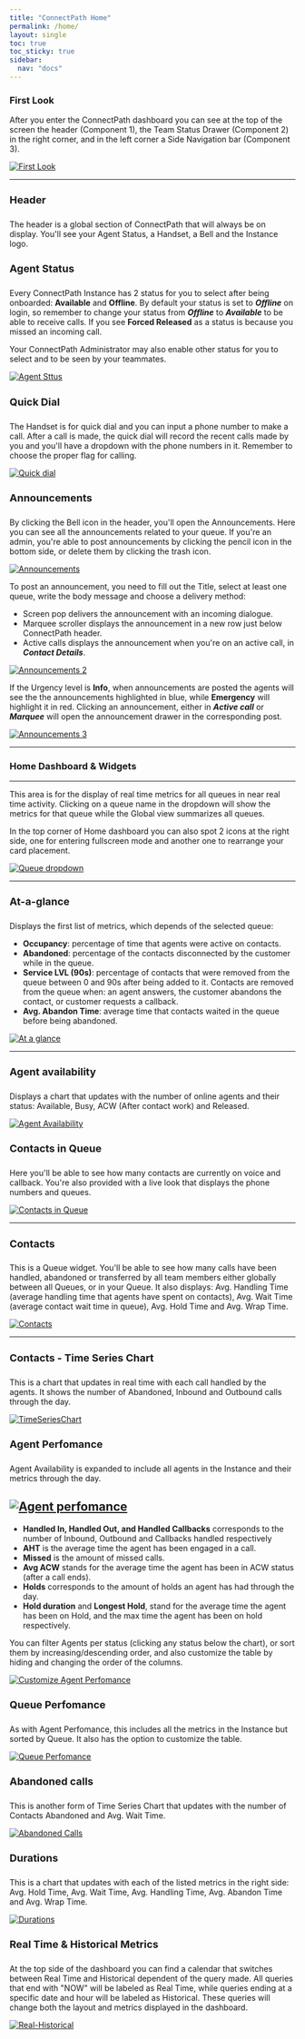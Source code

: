 ```yaml
---
title: "ConnectPath Home"
permalink: /home/
layout: single
toc: true
toc_sticky: true
sidebar: 
  nav: "docs"
---
```


### First Look

After you enter the ConnectPath dashboard you can see at the top of the screen the header (Component 1), the Team Status Drawer (Component 2) in the right corner, and in the left corner a Side Navigation bar (Component 3).

[![First Look](/assets/images/Home/first-look.jpg)](/assets/images/Home/first-look.jpg)

----

#### Header

The header is a global section of ConnectPath that will always be on display. You'll see your Agent Status, a Handset, a Bell and the Instance logo.

#### Agent Status

Every ConnectPath Instance has 2 status for you to select after being onboarded: **Available** and **Offline**. By default your status is set to ***Offline*** on login, so remember to change your status from ***Offline*** to ***Available*** to be able to receive calls.  If you see **Forced Released** as a status is because you missed an incoming call. 

Your ConnectPath Administrator may also enable other status for you to select and to be seen by your teammates.

[![Agent Sttus](/assets/images/Home/agent-status.jpg)](/assets/images/Home/agent-status.jpg)

#### Quick Dial


The Handset is for quick dial and you can input a phone number to make a call. After a call is made, the quick dial will record the recent calls made by you and you'll have a dropdown with the phone numbers in it. Remember to choose the proper flag for calling.

[![Quick dial](/assets/images/Home/quick-dial.jpg)](/assets/images/Home/quick-dial.jpg)

#### Announcements

By clicking the Bell icon in the header, you'll open the Announcements. Here you can see all the announcements related to your queue. If you're an admin, you're able to post announcements by clicking the pencil icon in the bottom side, or delete them by clicking the trash icon. 

[![Announcements](/assets/images/Home/announcements.jpg)](/assets/images/Home/announcements.jpg)

To post an announcement, you need to fill out the Title, select at least one queue, write the body message and choose a delivery method:
- Screen pop delivers the announcement with an incoming dialogue.
- Marquee scroller displays the announcement in a new row just below ConnectPath header.
- Active calls displays the announcement when you're on an active call, in ***Contact Details***. 

[![Announcements 2](/assets/images/Home/enhanced-announcements.jpg)](/assets/images/Home/enhanced-announcements.jpg)

If the Urgency level is **Info**, when announcements are posted the agents will see the the announcements highlighted in blue, while **Emergency** will highlight it in red. Clicking an announcement, either in ***Active call*** or ***Marquee*** will open the announcement drawer in the corresponding post.

[![Announcements 3](/assets/images/Home/enhanced-announcements2.jpg)](/assets/images/Home/enhanced-announcements2.jpg)

----

### Home Dashboard & Widgets
----

This area is for the display of real time metrics for all queues in near real time activity. Clicking on a queue name in the dropdown will show the metrics for that queue while the Global view summarizes all queues. 

In the top corner of Home dashboard you can also spot 2 icons at the right side, one for entering fullscreen mode and another one to rearrange your card placement.

[![Queue dropdown](/assets/images/Home/queue-dropdown.jpg)](/assets/images/Home/queue-dropdown.jpg)

----
#### At-a-glance

Displays the first list of metrics, which depends of the selected queue:

- **Occupancy**: percentage of time that agents were active on contacts.
- **Abandoned**: percentage of the contacts disconnected by the customer while in the queue.
- **Service LVL (90s)**: percentage of contacts that were removed from the queue between 0 and 90s after being added to it. Contacts are removed from the queue when: an agent answers, the customer abandons the contact, or customer requests a callback.
- **Avg. Abandon Time**: average time that contacts waited in the queue before being abandoned.

[![At a glance](/assets/images/Home/at-a-glance.jpg)](/assets/images/Home/at-a-glance.jpg)

----

#### Agent availability

Displays a chart that updates with the number of online agents and their status: Available, Busy, ACW (After contact work) and Released.

[![Agent Availability](/assets/images/Home/agent-availability.jpg)](/assets/images/Home/agent-availability.jpg)


#### Contacts in Queue

Here you'll be able to see how many contacts are currently on voice and callback. You're also provided with a live look that displays the phone numbers and queues. 

[![Contacts in Queue](/assets/images/Home/contacts-in-queue.jpg)](/assets/images/Home/contacts-in-queue.jpg)

----

#### Contacts

This is a Queue widget. You'll be able to see how many calls have been handled, abandoned or transferred by all team members either globally between all Queues, or in your Queue. It also displays: Avg. Handling Time (average handling time that agents have spent on contacts), Avg. Wait Time (average contact wait time in queue), Avg. Hold Time and Avg. Wrap Time.

[![Contacts](/assets/images/Home/contacts.jpg)](/assets/images/Home/contacts.jpg)

----

#### Contacts - Time Series Chart

This is a chart that updates in real time with each call handled by the agents. It shows the number of Abandoned, Inbound and Outbound calls through the day.

[![TimeSeriesChart](/assets/images/Home/contactsTsc.jpg)](/assets/images/Home/contactsTsc.jpg)

#### Agent Perfomance

Agent Availability is expanded to include all agents in the Instance and their metrics through the day.

[![Agent perfomance](/assets/images/Home/agent-perfomance.jpg)](/assets/images/Home/agent-perfomance.jpg)
----

- **Handled In, Handled Out, and Handled Callbacks** corresponds to the number of Inbound, Outbound and Callbacks handled respectively
- **AHT** is the average time the agent has been engaged in a call.
- **Missed** is the amount of missed calls. 
- **Avg ACW** stands for the average time the agent has been in ACW status (after a call ends). 
- **Holds** corresponds to the amount of holds an agent has had through the day.
- **Hold duration** and **Longest Hold**, stand for the average time the agent has been on Hold, and the max time the agent has been on hold respectively.

You can filter Agents per status (clicking any status below the chart), or sort them by increasing/descending order, and also customize the table by hiding and changing the order of the columns.

[![Customize Agent Perfomance](/assets/images/Home/customize-agent-perfomance.jpg)](/assets/images/Home/customize-agent-perfomance.jpg)

#### Queue Perfomance

As with Agent Perfomance, this includes all the metrics in the Instance but sorted by Queue. It also has the option to customize the table.

[![Queue Perfomance](/assets/images/Home/queue-perfomance.jpg)](/assets/images/Home/queue-perfomance.jpg)

#### Abandoned calls 

This is another form of Time Series Chart that updates with the number of Contacts Abandoned and Avg. Wait Time.

[![Abandoned Calls](/assets/images/Home/abandoned-calls.jpg)](/assets/images/Home/abandoned-calls.jpg)

#### Durations

This is a chart that updates with each of the listed metrics in the right side: Avg. Hold Time, Avg. Wait Time, Avg. Handling Time, Avg. Abandon Time and Avg. Wrap Time.

[![Durations](/assets/images/Home/durations.jpg)](/assets/images/Home/durations.jpg)

#### Real Time & Historical Metrics

At the top side of the dashboard you can find a calendar that switches between Real Time and Historical dependent of the query made. All queries that end with "NOW" will be labeled as Real Time, while queries ending at a specific date and hour will be labeled as Historical. These queries will change both the layout and metrics displayed in the dashboard.

[![Real-Historical](/assets/images/Home/real-historical.jpg)](/assets/images/Home/real-historical.jpg)









<style>
   h4 {
      font-size: 18px;
   }
</style>





